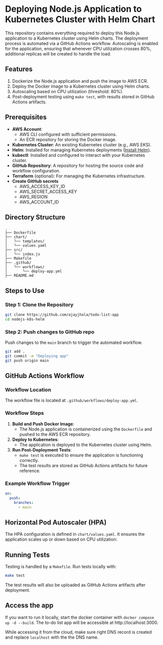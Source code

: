 # Deploying Node.js Application to Kubernetes Cluster with Helm Chart

This repository contains everything required to deploy this Node.js application to a Kubernetes cluster using Helm charts. The deployment process is automated via a GitHub Actions workflow. Autoscaling is enabled for the application, ensuring that whenever CPU utilization crosses 80%, additional replicas will be created to handle the load.

## Features

1. Dockerize the Node.js application and push the image to AWS ECR.
2. Deploy the Docker image to a Kubernetes cluster using Helm charts.
3. Autoscaling based on CPU utilization (threshold: 80%).
4. Post-deployment testing using `make test`, with results stored in GitHub Actions artifacts.

## Prerequisites

- **AWS Account**:
  - AWS CLI configured with sufficient permissions.
  - An ECR repository for storing the Docker image.
- **Kubernetes Cluster**: An existing Kubernetes cluster (e.g., AWS EKS).
- **Helm**: Installed for managing Kubernetes deployments ([Install Helm](https://helm.sh/docs/intro/install/)).
- **kubectl**: Installed and configured to interact with your Kubernetes cluster.
- **GitHub Repository**: A repository for hosting the source code and workflow configuration.
- **Terraform** (optional): For managing the Kubernetes infrastructure.
- **Create GitHub secrets**
  - AWS_ACCESS_KEY_ID
  - AWS_SECRET_ACCESS_KEY
  - AWS_REGION
  - AWS_ACCOUNT_ID

## Directory Structure

```
.
├── Dockerfile
├── chart/
│   └── templates/
│   └── values.yaml
├── src/
│   └── index.js
├── Makefile
├── .github/
│   └── workflows/
│       └── deploy-app.yml
├── README.md
```

## Steps to Use

### Step 1: Clone the Repository

```bash
git clone https://github.com/ajayjhala/todo-list-app
cd nodejs-k8s-helm
```

### Step 2: Push changes to GitHub repo

Push changes to the `main` branch to trigger the automated workflow.

```bash
git add .
git commit -m "Deploying app"
git push origin main
```

## GitHub Actions Workflow

### Workflow Location

The workflow file is located at `.github/workflows/deploy-app.yml`.

### Workflow Steps

1. **Build and Push Docker Image**:
   - The Node.js application is containerized using the `Dockerfile` and pushed to the AWS ECR repository.
2. **Deploy to Kubernetes**:
   - The application is deployed to the Kubernetes cluster using Helm.
3. **Run Post-Deployment Tests**:
   - `make test` is executed to ensure the application is functioning correctly.
   - The test results are stored as GitHub Actions artifacts for future reference.

### Example Workflow Trigger

```yaml
on:
  push:
    branches:
      - main
```

## Horizontal Pod Autoscaler (HPA)

The HPA configuration is defined in `chart/values.yaml`. It ensures the application scales up or down based on CPU utilization:


## Running Tests

Testing is handled by a `Makefile`. Run tests locally with:

```bash
make test
```

The test results will also be uploaded as GitHub Actions artifacts after deployment.

## Access the app

If you want to run it locally, start the docker container with `docker compose up -d --build`. The to-do list app will be accessible at http://localhost:3000. 

While accessing it from the cloud, make sure right DNS record is created and replace `localhost` with the the DNS name.